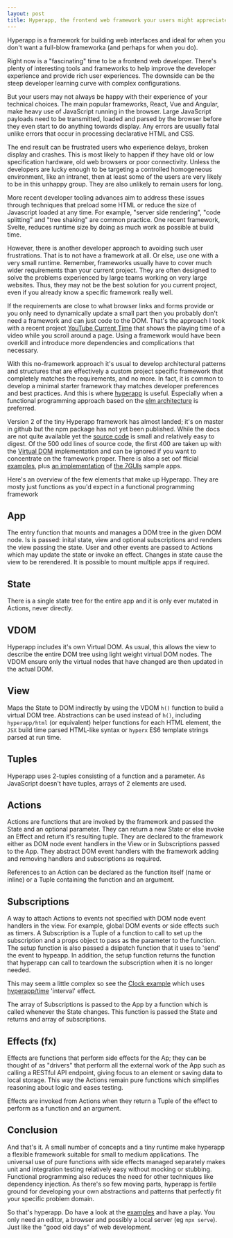 ```yaml
---
layout: post
title: Hyperapp, the frontend web framework your users might appreciate
---
```


<div class="message">
Hyperapp is a framework for building web interfaces and ideal for when you don't want a full-blow frameworka (and perhaps for when you do).
</div>

Right now is a "fascinating" time to be a frontend web developer. There's plenty of interesting tools and frameworks to help improve the developer experience and provide rich user experiences. The downside can be the steep developer learning curve with complex configurations.

But your users may not always be happy with their experience of your technical choices. The main popular frameworks, React, Vue and Angular, make heavy use of JavaScript running in the browser. Large JavaScript payloads need to be transmitted, loaded and parsed by the browser before they even start to do anything towards display. Any errors are usually fatal unlike errors that occur in processing declarative HTML and CSS.

The end result can be frustrated users who experience delays, broken display and crashes. This is most likely to happen if they have old or low specification hardware, old web browsers or poor connectivity. Unless the developers are lucky enough to be targeting a controlled homogeneous environment, like an intranet, then at least some of the users are very likely to be in this unhappy group. They are also unlikely to remain users for long.

More recent developer tooling advances aim to address these issues through techniques that preload some HTML or reduce the size of Javascript loaded at any time. For example, "server side rendering", "code splitting" and "tree shaking" are common practice. One recent framework, Svelte, reduces runtime size by doing as much work as possible at build time.

However, there is another developer approach to avoiding such user frustrations. That is to not have a framework at all. Or else, use one with a very small runtime. Remember, frameworks usually have to cover much wider requirements than your current project. They are often designed to solve the problems experienced by large teams working on very large websites. Thus, they may not be the best solution for you current project, even if you already know a specific framework really well.

If the requirements are close to what browser links and forms provide or you only need to dynamically update a small part then you probably don't need a framework and can just code to the DOM. That's the approach I took with a recent project [YouTube Current Time](https://github.com/music-practice-tools/youtube-current-time/blob/master/ytct-es6.js) that shows the playing time of a video while you scroll around a page. Using a framework would have been overkill and introduce more dependencies and complications that necessary.

With this no-framework approach it's usual to develop architectural patterns and structures that are effectively a custom project specific framework that completely matches the requirements, and no more. In fact, it is common to develop a minimal starter framework thay matches developer preferences and best practices. And this is where [hyperapp](https://github.com/jorgebucaran/hyperapp) is useful. Especially when a functional programming approach based on the [elm architecture](https://guide.elm-lang.org/architecture/) is preferred.

Version 2 of the tiny Hyperapp framework has almost landed; it's on master in github but the npm package has not yet been published. While the docs are not quite available yet the [source code](https://github.com/jorgebucaran/hyperapp) is small and relatively easy to digest. Of the 500 odd lines of source code, the first 400 are taken up with the [Virtual DOM](https://reactjs.org/docs/faq-internals.html) implementation and can be ignored if you want to concentrate on the framework proper. There is also a set oof fficial [examples](https://github.com/jorgebucaran/hyperapp/blob/master/docs/examples.md), plus [an implementation](https://github.com/zaceno/sevenguis-hyperapp) of [the 7GUIs](https://eugenkiss.github.io/7guis/) sample apps.

Here's an overview of the few elements that make up Hyperapp. They are mosty just functions as you'd expect in a functional programming framework

## App

The entry function that mounts and manages a DOM tree in the given DOM node. Is is passed: inital state, view and optional subscriptions and renders the view passing the state. User and other events are passed to Actions which may update the state or invoke an effect. Changes in state cause the view to be rerendered. It is possible to mount multiple apps if required.

## State

There is a single state tree for the entire app and it is only ever mutated in Actions, never directly. 

## VDOM

Hyperapp includes it's own Virtual DOM. As usual, this allows the view to describe the entire DOM tree using light weight virtual DOM nodes. The VDOM ensure only the virtual nodes that have changed are then updated in the actual DOM.

## View

Maps the State to DOM indirectly by using the VDOM `h()` function to build a virtual DOM tree. Abstractions can be used instead of `h()`, including `hyperapp/html` (or equivalent) helper functions for each HTML element, the `JSX` build time parsed HTML-like syntax or `hyperx` ES6 template strings parsed at run time.

## Tuples

Hyperapp uses 2-tuples consisting of a function and a parameter. As JavaScript doesn't have tuples, arrays of 2 elements are used.

## Actions

Actions are functions that are invoked by the framework and passed the State and an optional parameter. They can return a new State or else invoke an Effect and return it's resulting tuple. They are declared to the framework either as DOM node event handlers in the View or in Subscriptions passed to the App. They abstract DOM event handlers with the framework adding and removing handlers and subscriptions as required. 

References to an Action can be declared as the function itself (name or inline) or a Tuple containing the function and an argument. 

## Subscriptions

A way to attach Actions to events not specified with DOM node event handlers in the view.  For example, global DOM events or side effects such as timers. A Subscription is a Tuple of a function to call to set up the subscription and a props object to pass as the parameter to the function. The setup function is also passed a dsipatch function that it uses to 'send' the event to hypeapp. In addition, the setup function returns the function that hyperapp can call to teardown the subscription when it is no longer needed.

This may seem a little complex so see the [Clock example](https://github.com/jorgebucaran/hyperapp/blob/master/docs/examples.md#simple-clock) which uses [hyperapp/time](https://github.com/SteveALee/hyperapp/blob/master/lib/time/src/index.js) 'interval' effect.

The array of Subscriptions is passed to the App by a function which is called whenever the State changes. This function is passed the State and returns and array of subscriptions. 

## Effects (fx)

Effects are functions that perform side effects for the Ap; they can be thought of as "drivers" that perform all the external work of the App such as calling a RESTful API endpoint, giving focus to an element or saving data to local storage. This way the Actions remain pure functions which simplifies reasoning about logic and eases testing. 

Effects are invoked from Actions when they return a Tuple of the effect to perform as a function and an argument.

## Conclusion

And that's it. A small number of concepts and a tiny runtime make hyperapp a flexible framework suitable for small to medium applications. The universal use of pure functions with side effects managed separately makes unit and integration testing relatively easy without mocking or stubbing. Functional programming also reduces the need for other techniques like dependency injection. As there's so few moving parts, hyperapp is fertile ground for developing your own abstractions and patterns that perfectly fit your specific problem domain.

So that's hyperapp. Do have a look at the [examples](https://github.com/jorgebucaran/hyperapp/blob/master/docs/examples.md) and have a play. You only need an editor, a browser and possibly a local server (eg `npx serve`). Just like the "good old days" of web development.

